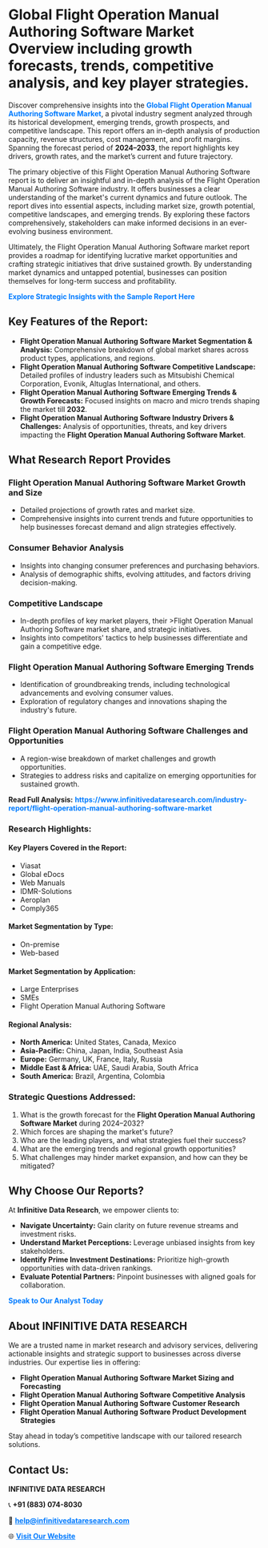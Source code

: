 <h1>Global Flight Operation Manual Authoring Software Market Overview including growth forecasts, trends, competitive analysis, and key player strategies.</h1>
<p>
Discover comprehensive insights into the 
<a href="https://www.infinitivedataresearch.com/industry-report/flight-operation-manual-authoring-software-market" rel="dofollow" style="color: #007BFF; text-decoration: none;"><strong>Global Flight Operation Manual Authoring Software Market</strong></a>, a pivotal industry segment analyzed through its historical development, emerging trends, growth prospects, and competitive landscape. This report offers an in-depth analysis of production capacity, revenue structures, cost management, and profit margins. Spanning the forecast period of <strong>2024–2033</strong>, the report highlights key drivers, growth rates, and the market’s current and future trajectory.
</p>
<p>
The primary objective of this Flight Operation Manual Authoring Software report is to deliver an insightful and in-depth analysis of the Flight Operation Manual Authoring Software industry. It offers businesses a clear understanding of the market's current dynamics and future outlook. The report dives into essential aspects, including market size, growth potential, competitive landscapes, and emerging trends. By exploring these factors comprehensively, stakeholders can make informed decisions in an ever-evolving business environment.
</p>
<p>
Ultimately, the Flight Operation Manual Authoring Software market report provides a roadmap for identifying lucrative market opportunities and crafting strategic initiatives that drive sustained growth. By understanding market dynamics and untapped potential, businesses can position themselves for long-term success and profitability.
</p>
<p>
<a href="https://www.infinitivedataresearch.com/request-sample/reportId=110638" style="color: #007BFF; text-decoration: none;"><strong>Explore Strategic Insights with the Sample Report Here</strong></a>
</p>

<h2>Key Features of the Report:</h2>
<ul>
<li><strong>Flight Operation Manual Authoring Software Market Segmentation & Analysis:</strong> Comprehensive breakdown of global market shares across product types, applications, and regions.</li>
<li><strong>Flight Operation Manual Authoring Software Competitive Landscape:</strong> Detailed profiles of industry leaders such as Mitsubishi Chemical Corporation, Evonik, Altuglas International, and others.</li>
<li><strong>Flight Operation Manual Authoring Software Emerging Trends & Growth Forecasts:</strong> Focused insights on macro and micro trends shaping the market till <strong>2032</strong>.</li>
<li><strong>Flight Operation Manual Authoring Software Industry Drivers & Challenges:</strong> Analysis of opportunities, threats, and key drivers impacting the <strong>Flight Operation Manual Authoring Software Market</strong>.</li>
</ul>

<h2>What Research Report Provides</h2>
<h3>Flight Operation Manual Authoring Software Market Growth and Size</h3>
<ul>
<li>Detailed projections of growth rates and market size.</li>
<li>Comprehensive insights into current trends and future opportunities to help businesses forecast demand and align strategies effectively.</li>
</ul>

<h3>Consumer Behavior Analysis</h3>
<ul>
<li>Insights into changing consumer preferences and purchasing behaviors.</li>
<li>Analysis of demographic shifts, evolving attitudes, and factors driving decision-making.</li>
</ul>

<h3>Competitive Landscape</h3>
<ul>
<li>In-depth profiles of key market players, their >Flight Operation Manual Authoring Software market share, and strategic initiatives.</li>
<li>Insights into competitors' tactics to help businesses differentiate and gain a competitive edge.</li>
</ul>

<h3>Flight Operation Manual Authoring Software Emerging Trends</h3>
<ul>
<li>Identification of groundbreaking trends, including technological advancements and evolving consumer values.</li>
<li>Exploration of regulatory changes and innovations shaping the industry's future.</li>
</ul>

<h3>Flight Operation Manual Authoring Software Challenges and Opportunities</h3>
<ul>
<li>A region-wise breakdown of market challenges and growth opportunities.</li>
<li>Strategies to address risks and capitalize on emerging opportunities for sustained growth.</li>
</ul>
<p><strong>Read Full Analysis:</strong> <a href="https://www.infinitivedataresearch.com/industry-report/flight-operation-manual-authoring-software-market" rel="dofollow" style="color: #007BFF; text-decoration: none;"><strong>https://www.infinitivedataresearch.com/industry-report/flight-operation-manual-authoring-software-market</strong></a></p>
<h3>Research Highlights:</h3>
<h4>Key Players Covered in the Report:</h4>
<ul><li>Viasat</li><li>Global eDocs</li><li>Web Manuals</li><li>IDMR-Solutions</li><li>Aeroplan</li><li>Comply365</li></ul>
<h4>Market Segmentation by Type:</h4>
<ul><li>On-premise</li><li>Web-based</li></ul>
<h4>Market Segmentation by Application:</h4>
<ul><li>Large Enterprises</li><li>SMEs</li><li>Flight Operation Manual Authoring Software</li></ul>

<h4>Regional Analysis:</h4>
<ul>
<li><strong>North America:</strong> United States, Canada, Mexico</li>
<li><strong>Asia-Pacific:</strong> China, Japan, India, Southeast Asia</li>
<li><strong>Europe:</strong> Germany, UK, France, Italy, Russia</li>
<li><strong>Middle East & Africa:</strong> UAE, Saudi Arabia, South Africa</li>
<li><strong>South America:</strong> Brazil, Argentina, Colombia</li>
</ul>

<h3>Strategic Questions Addressed:</h3>
<ol>
<li>What is the growth forecast for the <strong>Flight Operation Manual Authoring Software Market</strong> during 2024–2032?</li>
<li>Which forces are shaping the market's future?</li>
<li>Who are the leading players, and what strategies fuel their success?</li>
<li>What are the emerging trends and regional growth opportunities?</li>
<li>What challenges may hinder market expansion, and how can they be mitigated?</li>
</ol>

<h2>Why Choose Our Reports?</h2>
<p>At <strong>Infinitive Data Research</strong>, we empower clients to:</p>
<ul>
<li><strong>Navigate Uncertainty:</strong> Gain clarity on future revenue streams and investment risks.</li>
<li><strong>Understand Market Perceptions:</strong> Leverage unbiased insights from key stakeholders.</li>
<li><strong>Identify Prime Investment Destinations:</strong> Prioritize high-growth opportunities with data-driven rankings.</li>
<li><strong>Evaluate Potential Partners:</strong> Pinpoint businesses with aligned goals for collaboration.</li>
</ul>
<p><a href="https://www.infinitivedataresearch.com/industry-report/flight-operation-manual-authoring-software-market" rel="dofollow" style="color: #007BFF; text-decoration: none;"><strong>Speak to Our Analyst Today</strong></a></p>

<h2>About INFINITIVE DATA RESEARCH</h2>
<p>We are a trusted name in market research and advisory services, delivering actionable insights and strategic support to businesses across diverse industries. Our expertise lies in offering:</p>
<ul>
<li><strong>Flight Operation Manual Authoring Software Market Sizing and Forecasting</strong></li>
<li><strong>Flight Operation Manual Authoring Software Competitive Analysis</strong></li>
<li><strong>Flight Operation Manual Authoring Software Customer Research</strong></li>
<li><strong>Flight Operation Manual Authoring Software Product Development Strategies</strong></li>
</ul>
<p>Stay ahead in today’s competitive landscape with our tailored research solutions.</p>

<h2>Contact Us:</h2>
<p><strong>INFINITIVE DATA RESEARCH</strong></p>
<p>📞 <strong>+91 (883) 074-8030</strong></p>
<p>📧 <strong><a href="mailto:help@infinitivedataresearch.com" style="color: #007BFF;">help@infinitivedataresearch.com</a></strong></p>
<p>🌐 <strong><a href="https://www.infinitivedataresearch.com" rel="dofollow" style="color: #007BFF;">Visit Our Website</a></strong></p>